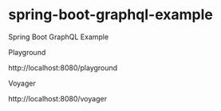 # spring-boot-graphql-example
Spring Boot GraphQL Example


Playground

http://localhost:8080/playground

Voyager

http://localhost:8080/voyager
